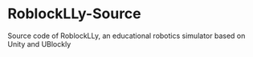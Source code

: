 # RoblockLLy-Source
Source code of RoblockLLy, an educational robotics simulator based on Unity and UBlockly
